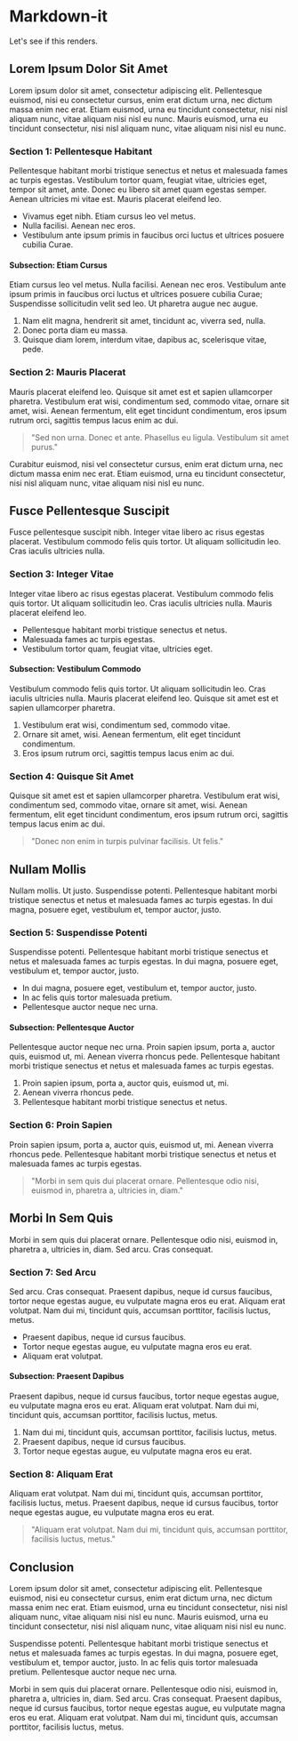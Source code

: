 # Markdown-it

Let's see if this renders. 

## Lorem Ipsum Dolor Sit Amet

Lorem ipsum dolor sit amet, consectetur adipiscing elit. Pellentesque euismod, nisi eu consectetur cursus, enim erat dictum urna, nec dictum massa enim nec erat. Etiam euismod, urna eu tincidunt consectetur, nisi nisl aliquam nunc, vitae aliquam nisi nisl eu nunc. Mauris euismod, urna eu tincidunt consectetur, nisi nisl aliquam nunc, vitae aliquam nisi nisl eu nunc.

### Section 1: Pellentesque Habitant

Pellentesque habitant morbi tristique senectus et netus et malesuada fames ac turpis egestas. Vestibulum tortor quam, feugiat vitae, ultricies eget, tempor sit amet, ante. Donec eu libero sit amet quam egestas semper. Aenean ultricies mi vitae est. Mauris placerat eleifend leo.

- Vivamus eget nibh. Etiam cursus leo vel metus.
- Nulla facilisi. Aenean nec eros.
- Vestibulum ante ipsum primis in faucibus orci luctus et ultrices posuere cubilia Curae.

#### Subsection: Etiam Cursus

Etiam cursus leo vel metus. Nulla facilisi. Aenean nec eros. Vestibulum ante ipsum primis in faucibus orci luctus et ultrices posuere cubilia Curae; Suspendisse sollicitudin velit sed leo. Ut pharetra augue nec augue.

1. Nam elit magna, hendrerit sit amet, tincidunt ac, viverra sed, nulla.
2. Donec porta diam eu massa.
3. Quisque diam lorem, interdum vitae, dapibus ac, scelerisque vitae, pede.

### Section 2: Mauris Placerat

Mauris placerat eleifend leo. Quisque sit amet est et sapien ullamcorper pharetra. Vestibulum erat wisi, condimentum sed, commodo vitae, ornare sit amet, wisi. Aenean fermentum, elit eget tincidunt condimentum, eros ipsum rutrum orci, sagittis tempus lacus enim ac dui.

> "Sed non urna. Donec et ante. Phasellus eu ligula. Vestibulum sit amet purus."

Curabitur euismod, nisi vel consectetur cursus, enim erat dictum urna, nec dictum massa enim nec erat. Etiam euismod, urna eu tincidunt consectetur, nisi nisl aliquam nunc, vitae aliquam nisi nisl eu nunc.

## Fusce Pellentesque Suscipit

Fusce pellentesque suscipit nibh. Integer vitae libero ac risus egestas placerat. Vestibulum commodo felis quis tortor. Ut aliquam sollicitudin leo. Cras iaculis ultricies nulla.

### Section 3: Integer Vitae

Integer vitae libero ac risus egestas placerat. Vestibulum commodo felis quis tortor. Ut aliquam sollicitudin leo. Cras iaculis ultricies nulla. Mauris placerat eleifend leo.

- Pellentesque habitant morbi tristique senectus et netus.
- Malesuada fames ac turpis egestas.
- Vestibulum tortor quam, feugiat vitae, ultricies eget.

#### Subsection: Vestibulum Commodo

Vestibulum commodo felis quis tortor. Ut aliquam sollicitudin leo. Cras iaculis ultricies nulla. Mauris placerat eleifend leo. Quisque sit amet est et sapien ullamcorper pharetra.

1. Vestibulum erat wisi, condimentum sed, commodo vitae.
2. Ornare sit amet, wisi. Aenean fermentum, elit eget tincidunt condimentum.
3. Eros ipsum rutrum orci, sagittis tempus lacus enim ac dui.

### Section 4: Quisque Sit Amet

Quisque sit amet est et sapien ullamcorper pharetra. Vestibulum erat wisi, condimentum sed, commodo vitae, ornare sit amet, wisi. Aenean fermentum, elit eget tincidunt condimentum, eros ipsum rutrum orci, sagittis tempus lacus enim ac dui.

> "Donec non enim in turpis pulvinar facilisis. Ut felis."

## Nullam Mollis

Nullam mollis. Ut justo. Suspendisse potenti. Pellentesque habitant morbi tristique senectus et netus et malesuada fames ac turpis egestas. In dui magna, posuere eget, vestibulum et, tempor auctor, justo.

### Section 5: Suspendisse Potenti

Suspendisse potenti. Pellentesque habitant morbi tristique senectus et netus et malesuada fames ac turpis egestas. In dui magna, posuere eget, vestibulum et, tempor auctor, justo.

- In dui magna, posuere eget, vestibulum et, tempor auctor, justo.
- In ac felis quis tortor malesuada pretium.
- Pellentesque auctor neque nec urna.

#### Subsection: Pellentesque Auctor

Pellentesque auctor neque nec urna. Proin sapien ipsum, porta a, auctor quis, euismod ut, mi. Aenean viverra rhoncus pede. Pellentesque habitant morbi tristique senectus et netus et malesuada fames ac turpis egestas.

1. Proin sapien ipsum, porta a, auctor quis, euismod ut, mi.
2. Aenean viverra rhoncus pede.
3. Pellentesque habitant morbi tristique senectus et netus.

### Section 6: Proin Sapien

Proin sapien ipsum, porta a, auctor quis, euismod ut, mi. Aenean viverra rhoncus pede. Pellentesque habitant morbi tristique senectus et netus et malesuada fames ac turpis egestas.

> "Morbi in sem quis dui placerat ornare. Pellentesque odio nisi, euismod in, pharetra a, ultricies in, diam."

## Morbi In Sem Quis

Morbi in sem quis dui placerat ornare. Pellentesque odio nisi, euismod in, pharetra a, ultricies in, diam. Sed arcu. Cras consequat.

### Section 7: Sed Arcu

Sed arcu. Cras consequat. Praesent dapibus, neque id cursus faucibus, tortor neque egestas augue, eu vulputate magna eros eu erat. Aliquam erat volutpat. Nam dui mi, tincidunt quis, accumsan porttitor, facilisis luctus, metus.

- Praesent dapibus, neque id cursus faucibus.
- Tortor neque egestas augue, eu vulputate magna eros eu erat.
- Aliquam erat volutpat.

#### Subsection: Praesent Dapibus

Praesent dapibus, neque id cursus faucibus, tortor neque egestas augue, eu vulputate magna eros eu erat. Aliquam erat volutpat. Nam dui mi, tincidunt quis, accumsan porttitor, facilisis luctus, metus.

1. Nam dui mi, tincidunt quis, accumsan porttitor, facilisis luctus, metus.
2. Praesent dapibus, neque id cursus faucibus.
3. Tortor neque egestas augue, eu vulputate magna eros eu erat.

### Section 8: Aliquam Erat

Aliquam erat volutpat. Nam dui mi, tincidunt quis, accumsan porttitor, facilisis luctus, metus. Praesent dapibus, neque id cursus faucibus, tortor neque egestas augue, eu vulputate magna eros eu erat.

> "Aliquam erat volutpat. Nam dui mi, tincidunt quis, accumsan porttitor, facilisis luctus, metus."

## Conclusion

Lorem ipsum dolor sit amet, consectetur adipiscing elit. Pellentesque euismod, nisi eu consectetur cursus, enim erat dictum urna, nec dictum massa enim nec erat. Etiam euismod, urna eu tincidunt consectetur, nisi nisl aliquam nunc, vitae aliquam nisi nisl eu nunc. Mauris euismod, urna eu tincidunt consectetur, nisi nisl aliquam nunc, vitae aliquam nisi nisl eu nunc.

Suspendisse potenti. Pellentesque habitant morbi tristique senectus et netus et malesuada fames ac turpis egestas. In dui magna, posuere eget, vestibulum et, tempor auctor, justo. In ac felis quis tortor malesuada pretium. Pellentesque auctor neque nec urna.

Morbi in sem quis dui placerat ornare. Pellentesque odio nisi, euismod in, pharetra a, ultricies in, diam. Sed arcu. Cras consequat. Praesent dapibus, neque id cursus faucibus, tortor neque egestas augue, eu vulputate magna eros eu erat. Aliquam erat volutpat. Nam dui mi, tincidunt quis, accumsan porttitor, facilisis luctus, metus.
